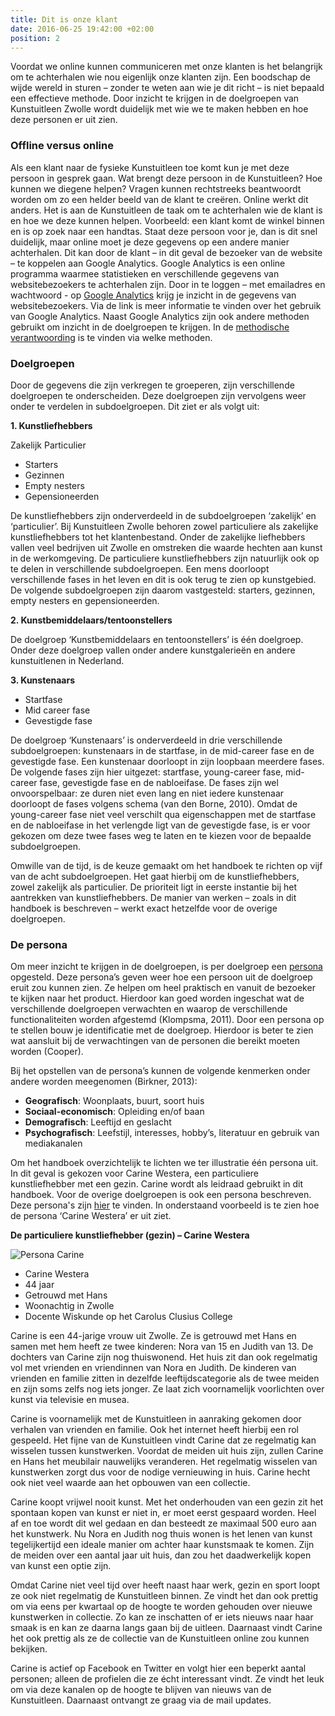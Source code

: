 ```yaml
---
title: Dit is onze klant
date: 2016-06-25 19:42:00 +02:00
position: 2
---
```


Voordat we online kunnen communiceren met onze klanten is het belangrijk om te achterhalen wie nou eigenlijk onze klanten zijn. Een boodschap de wijde wereld in sturen – zonder te weten aan wie je dit richt – is niet bepaald een effectieve methode. Door inzicht te krijgen in de doelgroepen van Kunstuitleen Zwolle wordt duidelijk met wie we te maken hebben en hoe deze personen er uit zien.  

### Offline versus online
Als een klant naar de fysieke Kunstuitleen toe komt kun je met deze persoon in gesprek gaan. Wat brengt deze persoon in de Kunstuitleen? Hoe kunnen we diegene helpen? Vragen kunnen rechtstreeks beantwoordt worden om zo een helder beeld van de klant te creëren. Online werkt dit anders. Het is aan de Kunstuitleen de taak om te achterhalen wie de klant is en hoe we deze kunnen helpen. Voorbeeld: een klant komt de winkel binnen en is op zoek naar een handtas. Staat deze persoon voor je, dan is dit snel duidelijk, maar online moet je deze gegevens op een andere manier achterhalen. Dit kan door de klant – in dit geval de bezoeker van de website – te koppelen aan Google Analytics. Google Analytics is een online programma waarmee statistieken en verschillende gegevens van websitebezoekers te achterhalen zijn. Door in te loggen – met emailadres en wachtwoord - op [Google Analytics](http://www.google.nl/intl/nl/analytics/) krijg je inzicht in de gegevens van websitebezoekers. Via de link is meer informatie te vinden over het gebruik van Google Analytics.  Naast Google Analytics zijn ook andere methoden gebruikt om inzicht in de doelgroepen te krijgen. In de [methodische verantwoording](http://hndbk.siteleaf.net/weten/methodische-verantwoording/) is te vinden via welke methoden. 

### Doelgroepen
Door de gegevens die zijn verkregen te groeperen, zijn verschillende doelgroepen te onderscheiden. Deze doelgroepen zijn vervolgens weer onder te verdelen in subdoelgroepen. Dit ziet er als volgt uit: 

**1. Kunstliefhebbers** 

Zakelijk 
Particulier
 
* Starters
* Gezinnen
* Empty nesters
* Gepensioneerden

De kunstliefhebbers zijn onderverdeeld in de subdoelgroepen ‘zakelijk’ en ‘particulier’. Bij Kunstuitleen Zwolle behoren zowel particuliere als zakelijke kunstliefhebbers tot het klantenbestand. Onder de zakelijke liefhebbers vallen veel bedrijven uit Zwolle en omstreken die waarde hechten aan kunst in de werkomgeving. De particuliere kunstliefhebbers zijn natuurlijk ook op te delen in verschillende subdoelgroepen. Een mens doorloopt verschillende fases in het leven en dit is ook terug te zien op kunstgebied. De volgende subdoelgroepen zijn daarom vastgesteld: starters, gezinnen, empty nesters en gepensioneerden. 

**2. Kunstbemiddelaars/tentoonstellers** 

De doelgroep ‘Kunstbemiddelaars en tentoonstellers’ is één doelgroep. Onder deze doelgroep vallen onder andere kunstgalerieën en andere kunstuitlenen in Nederland. 

**3. Kunstenaars** 

* Startfase
* Mid career fase 
* Gevestigde fase

De doelgroep ‘Kunstenaars’ is onderverdeeld in drie verschillende subdoelgroepen: kunstenaars in de startfase, in de mid-career fase en de gevestigde fase. Een kunstenaar doorloopt in zijn loopbaan meerdere fases. De volgende fases zijn hier uitgezet: startfase, young-career fase, mid-career fase, gevestigde fase en de nabloeifase. De fases zijn wel onvoorspelbaar: ze duren niet even lang en niet iedere kunstenaar doorloopt de fases volgens schema (van den Borne, 2010). Omdat de young-career fase niet veel verschilt qua eigenschappen met de startfase en de nabloeifase in het verlengde ligt van de gevestigde fase, is er voor gekozen om deze twee fases weg te laten en te kiezen voor de bepaalde subdoelgroepen. 

Omwille van de tijd, is de keuze gemaakt om het handboek te richten op vijf van de acht subdoelgroepen. Het gaat hierbij om de kunstliefhebbers, zowel zakelijk als particulier. De prioriteit ligt in eerste instantie bij het aantrekken van kunstliefhebbers. De manier van werken – zoals in dit handboek is beschreven – werkt exact hetzelfde voor de overige doelgroepen.

### De persona
Om meer inzicht te krijgen in de doelgroepen, is per doelgroep een [persona](http://hndbk.siteleaf.net/weten/methodische-verantwoording/) opgesteld. Deze persona’s geven weer hoe een persoon uit de doelgroep eruit zou kunnen zien. Ze helpen om heel praktisch en vanuit de bezoeker te kijken naar het product. Hierdoor kan goed worden ingeschat wat de verschillende doelgroepen verwachten en waarop de verschillende functionaliteiten worden afgestemd (Klompsma, 2011). 
Door een persona op te stellen bouw je identificatie met de doelgroep. Hierdoor is beter te zien wat aansluit bij de verwachtingen van de personen die bereikt moeten worden (Cooper).

Bij het opstellen van de persona’s kunnen de volgende kenmerken onder andere worden meegenomen (Birkner, 2013):

* **Geografisch**:
Woonplaats, buurt, soort huis
* **Sociaal-economisch**:
Opleiding en/of baan
* **Demografisch**:
Leeftijd en geslacht
* **Psychografisch**: 
Leefstijl, interesses, hobby’s, literatuur en gebruik van mediakanalen 

Om het handboek overzichtelijk te lichten we ter illustratie één persona uit. In dit geval is gekozen voor Carine Westera, een particuliere kunstliefhebber met een gezin. Carine wordt als leidraad gebruikt in dit handboek. Voor de overige doelgroepen is ook een persona beschreven. Deze persona's zijn [hier](http://hndbk.siteleaf.net/weten/) te vinden. In onderstaand voorbeeld is te zien hoe de persona ‘Carine Westera’ er uit ziet.




**De particuliere kunstliefhebber (gezin) – Carine Westera**

![Persona Carine](http://cdn.grid.fotosearch.com/DGT/DGT097/42-18335837.jpg)

* Carine Westera
* 44 jaar
* Getrouwd met Hans
* Woonachtig in Zwolle
* Docente Wiskunde op het Carolus Clusius College

Carine is een 44-jarige vrouw uit Zwolle. Ze is getrouwd met Hans en samen met hem heeft ze twee kinderen: Nora van 15 en Judith van 13. De dochters van Carine zijn nog thuiswonend. Het huis zit dan ook regelmatig vol met vrienden en vriendinnen van Nora en Judith. De kinderen van vrienden en familie zitten in dezelfde leeftijdscategorie als de twee meiden en zijn soms zelfs nog iets jonger. 
Ze laat zich voornamelijk voorlichten over kunst via televisie en musea. 

Carine is voornamelijk met de Kunstuitleen in aanraking gekomen door verhalen van vrienden en familie. Ook het internet heeft hierbij een rol gespeeld. Het fijne van de Kunstuitleen vindt Carine dat ze regelmatig kan wisselen tussen kunstwerken. Voordat de meiden uit huis zijn, zullen Carine en Hans het meubilair nauwelijks veranderen. Het regelmatig wisselen van kunstwerken zorgt dus voor de nodige vernieuwing in huis. Carine hecht ook niet veel waarde aan het opbouwen van een collectie. 

Carine koopt vrijwel nooit kunst. Met het onderhouden van een gezin zit het spontaan kopen van kunst er niet in, er moet eerst gespaard worden. Heel af en toe wordt dit wel gedaan en dan besteedt ze maximaal 500 euro aan het kunstwerk. Nu Nora en Judith nog thuis wonen is het lenen van kunst tegelijkertijd een ideale manier om achter haar kunstsmaak te komen. Zijn de meiden over een aantal jaar uit huis, dan zou het daadwerkelijk kopen van kunst een optie zijn. 

Omdat Carine niet veel tijd over heeft naast haar werk, gezin en sport loopt ze ook niet regelmatig de Kunstuitleen binnen. Ze vindt het dan ook prettig om via eens per kwartaal op de hoogte te worden gehouden over nieuwe kunstwerken in collectie. Zo kan ze inschatten of er iets nieuws naar haar smaak is en kan ze daarna langs gaan bij de uitleen. Daarnaast vindt Carine het ook prettig als ze de collectie van de Kunstuitleen online zou kunnen bekijken. 

Carine is actief op Facebook en Twitter en volgt hier een beperkt aantal personen; alleen de profielen die ze écht interessant vindt. Ze vindt het leuk om via deze kanalen op de hoogte te blijven van nieuws van de Kunstuitleen. Daarnaast ontvangt ze graag via de mail updates. 


